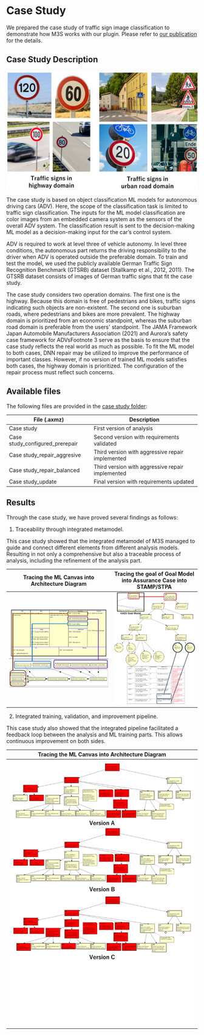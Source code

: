 # Case Study

We prepared the case study of traffic sign image classification to demonstrate how M3S works with our plugin. Please refer to [our publication](https://link.springer.com/article/10.1007/s11219-024-09687-z) for the details.

## Case Study Description

<img src="/docs/imgs/Case Study Illustration.png" />

The case study is based on object classification ML models for autonomous driving cars (ADV). Here, the scope of the classification task is limited to traffic sign classification. The inputs for the ML model classification are color images from an embedded camera system as the sensors of the overall ADV system. The classification result is sent to the decision-making ML model as a decision-making input for the car’s control system. 

ADV is required to work at level three of vehicle autonomy. In level three conditions, the autonomous part returns the driving responsibility to the driver when ADV is operated outside the preferable domain. To train and test the model, we used the publicly available German Traffic Sign Recognition Benchmark (GTSRB) dataset (Stallkamp et al., 2012, 2011). The GTSRB dataset consists of images of German traffic signs that fit the case study.

The case study considers two operation domains. The first one is the highway. Because this domain is free of pedestrians and bikes, traffic signs indicating such objects are non-existent. The second one is suburban roads, where pedestrians and bikes are more prevalent. The highway domain is prioritized from an economic standpoint, whereas the suburban road domain is preferable from the users' standpoint. The JAMA Framework Japan Automobile Manufacturers Association (2021) and Aurora’s safety case framework for ADVsFootnote 3 serve as the basis to ensure that the case study reflects the real world as much as possible. To fit the ML model to both cases, DNN repair may be utilized to improve the performance of important classes. However, if no version of trained ML models satisfies both cases, the highway domain is prioritized. The configuration of the repair process must reflect such concerns.

## Available files

The following files are provided in the [case study folder](https://github.com/jst-qaml/framework-modeling-tool/tree/main/case%20study):

| File (.axmz)                    | Description                                     |
| ------------------------------- | ----------------------------------------------- |
| Case study                      | First version of analysis                       |
| Case study_configured_prerepair | Second version with requirements validated      |
| Case study_repair_aggresive     | Third version with aggressive repair implemented |
| Case study_repair_balanced      | Third version with aggressive repair implemented |
| Case study_update               | Final version with requirements updated         |

## Results

Through the case study, we have proved several findings as follows:

1. Traceability through integrated metamodel.

This case study showed that the integrated metamodel of M3S managed to guide and connect different elements from different analysis models. Resulting in not only a comprehensive but also a traceable process of analysis, including the refinement of the analysis part.

| Tracing the ML Canvas into Architecture Diagram | Tracing the goal of Goal Model into Assurance Case into STAMP/STPA |
| ---- | ----- |
| <img src="/docs/imgs/Case Study Step 2.png" /> | <img src="/docs/imgs/Case Study Step 5.png" /> |


2. Integrated training, validation, and improvement pipeline.

This case study also showed that the integrated pipeline facilitated a feedback loop between the analysis and ML training parts. This allows continuous improvement on both sides.

| Tracing the ML Canvas into Architecture Diagram |
| ---- |
| <img src="/docs/imgs/Case Study Step 3-2_highres.png" /> |
